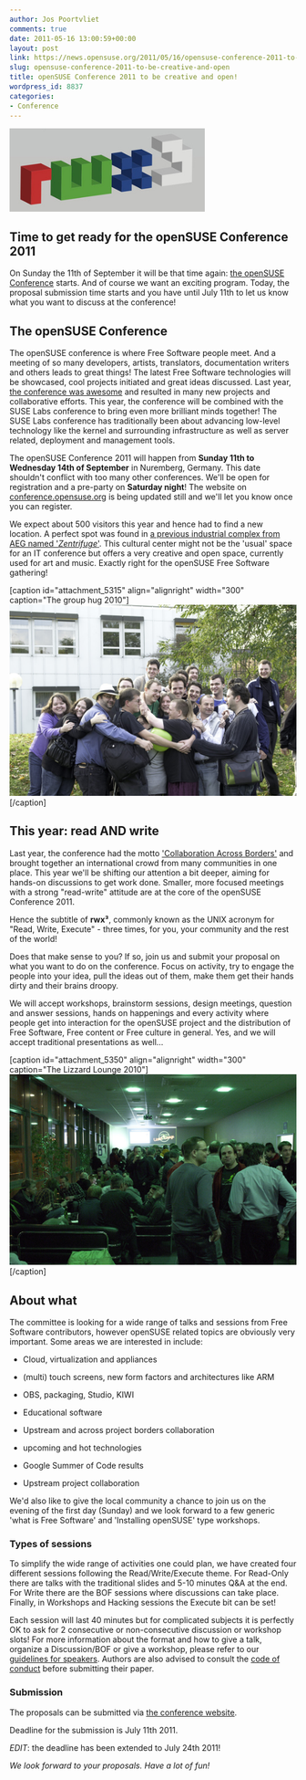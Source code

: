 ```yaml
---
author: Jos Poortvliet
comments: true
date: 2011-05-16 13:00:59+00:00
layout: post
link: https://news.opensuse.org/2011/05/16/opensuse-conference-2011-to-be-creative-and-open/
slug: opensuse-conference-2011-to-be-creative-and-open
title: openSUSE Conference 2011 to be creative and open!
wordpress_id: 8837
categories:
- Conference
---
```


[![rwx3 logo](/wp-content/uploads/2011/05/RWX3.png)](http://news.opensuse.org/2011/05/16/opensuse-conference-2011-to-be-creative-and-open/rwx3/)


## Time to get ready for the openSUSE Conference 2011


On Sunday the 11th of September it will be that time again: [the openSUSE Conference](http://conference.opensuse.org) starts. And of course we want an exciting program. Today, the proposal submission time starts and you have until July 11th to let us know what you want to discuss at the conference!


## The openSUSE Conference


The openSUSE conference is where Free Software people meet. And a meeting of so many developers, artists, translators, documentation writers and others leads to great things! The latest Free Software technologies will be showcased, cool projects initiated and great ideas discussed. Last year, [the conference was awesome](http://news.opensuse.org/2010/10/28/opensuse-conference-big-success/) and resulted in many new projects and collaborative efforts. This year, the conference will be combined with the SUSE Labs conference to bring even more brilliant minds together! The SUSE Labs conference has traditionally been about advancing low-level technology like the kernel and surrounding infrastructure as well as server related, deployment and management tools. 

The openSUSE Conference 2011 will happen from **Sunday 11th to Wednesday 14th of September** in Nuremberg, Germany. This date shouldn't conflict with too many other conferences. We'll be open for registration and a pre-party on **Saturday night**! The website on [conference.opensuse.org](http://conference.opensuse.org) is being updated still and we'll let you know once you can register.

We expect about 500 visitors this year and hence had to find a new location. A perfect spot was found in [a previous industrial complex from AEG named '_Zentrifuge_'](http://en.opensuse.org/openSUSE:Conference_Location_Zentrifuge). This cultural center might not be the 'usual' space for an IT conference but offers a very creative and open space, currently used for art and music. Exactly right for the openSUSE Free Software gathering!

[caption id="attachment_5315" align="alignright" width="300" caption="The group hug 2010"][![The group hug 2010](/wp-content/uploads/2010/10/the-group-hug.jpg)](http://news.opensuse.org/2010/10/27/opensuse-conference-2010-impression/the-group-hug/)[/caption]


## This year: read AND write


Last year, the conference had the motto ['Collaboration Across Borders'](http://news.opensuse.org/?p=5223) and brought together an international crowd from many communities in one place. This year we'll be shifting our attention a bit deeper, aiming for hands-on discussions to get work done. Smaller, more focused meetings with a strong "read-write" attitude are at the core of the openSUSE Conference 2011.

Hence the subtitle of **rwx³**, commonly known as the UNIX acronym for "Read, Write, Execute" - three times, for you, your community and the rest of the world!

Does that make sense to you? If so, join us and submit your proposal on what you want to do on the conference. Focus on activity, try to engage the people into your idea, pull the ideas out of them, make them get their hands dirty and their brains droopy.

We will accept workshops, brainstorm sessions, design meetings, question and answer sessions, hands on happenings and every activity where people get into interaction for the openSUSE project and the distribution of Free Software, Free content or Free culture in general. Yes, and we will accept traditional presentations as well...

[caption id="attachment_5350" align="alignright" width="300" caption="The Lizzard Lounge 2010"][![](/wp-content/uploads/2010/10/the-party1.jpg)](http://news.opensuse.org/2010/10/28/opensuse-conference-big-success/the-party-2/)[/caption]


## About what


The committee is looking for a wide range of talks and sessions from Free Software contributors, however openSUSE related topics are obviously very important. Some areas we are interested in include:



	
  * Cloud, virtualization and appliances

	
  * (multi) touch screens, new form factors and architectures like ARM

	
  * OBS, packaging, Studio, KIWI

	
  * Educational software

	
  * Upstream and across project borders collaboration

	
  * upcoming and hot technologies

	
  * Google Summer of Code results

	
  * Upstream project collaboration


 We'd also like to give the local community a chance to join us on the evening of the first day (Sunday) and we look forward to a few generic 'what is Free Software' and 'Installing openSUSE' type workshops.


### Types of sessions


To simplify the wide range of activities one could plan, we have created four different sessions following the Read/Write/Execute theme. For Read-Only there are talks with the traditional slides and 5-10 minutes Q&A at the end. For Write there are the BOF sessions where discussions can take place. Finally, in Workshops and Hacking sessions the Execute bit can be set!

Each session will last 40 minutes but for complicated subjects it is perfectly OK to ask for 2 consecutive or non-consecutive discussion or workshop slots! For more information about the format and how to give a talk, organize a Discussion/BOF or give a workshop, please refer to our [guidelines for speakers](http://en.opensuse.org/openSUSE:Conference_Planning_2011_guidelines_for_speakers). Authors are also advised to consult the [code of conduct](http://en.opensuse.org/openSUSE:Code_of_Conduct) before submitting their paper.


### Submission


The proposals can be submitted via [the conference website](http://conference.opensuse.org/indico//conferenceDisplay.py?confId=2).

Deadline for the submission is July 11th 2011.

_EDIT_: the deadline has been extended to July 24th 2011!

_We look forward to your proposals. Have a lot of fun!_
